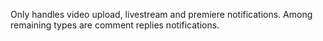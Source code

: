 Only handles video upload, livestream and premiere notifications.
Among remaining types are comment replies notifications.

